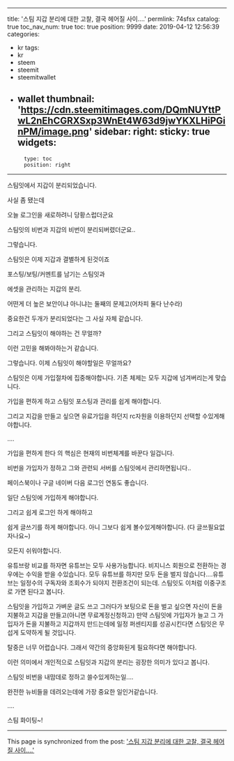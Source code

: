 
---
title: '스팀 지갑 분리에 대한 고찰, 결국 헤어질 사이....'
permlink: 74sfsx
catalog: true
toc_nav_num: true
toc: true
position: 9999
date: 2019-04-12 12:56:39
categories:
- kr
tags:
- kr
- steem
- steemit
- steemitwallet
- wallet
thumbnail: 'https://cdn.steemitimages.com/DQmNUYttPwL2nEhCGRXSxp3WnEt4W63d9jwYKXLHiPGinPM/image.png'
sidebar:
    right:
        sticky: true
widgets:
    -
        type: toc
        position: right
---


스팀잇에서 지갑이 분리되었습니다.

사실 좀 됐는데

오늘 로그인을 새로하려니 당황스럽더군요

스팀잇의 비번과 지갑의 비번이 분리되버렸더군요..

그렇습니다.

스팀잇은 이제 지갑과 결별하게 된것이죠

포스팅/보팅/커멘트를 남기는 스팀잇과

에셋을 관리하는 지갑의 분리.

어떤게 더 높은 보안이냐 아니냐는 둘째의 문제고(어차피 둘다 난수라)

중요한건 두개가 분리되었다는 그 사실 자체 같습니다.

그리고 스팀잇이 해야하는 건 무얼까?

이런 고민을 해봐야하는거 같습니다.

그렇습니다. 이제 스팀잇이 해야할일은 무얼까요?

스팀잇은 이제 가입절차에 집중해야합니다. 기존 체제는 모두 지갑에 넘겨버리는게 맞습니다.

가입을 편하게 하고 스팀잇 포스팅과 관리를 쉽게 해야합니다.

그리고 지갑을 만들고 싶으면 유료가입을 하던지 rc자원을 이용하던지 선택할 수있게해야합니다.

....

가입을 편하게 한다 의 핵심은 현재의 비번체계를 바꾼다 일겁니다.

비번을 가입자가 정하고 그와 관련되 서버를 스팀잇에서 관리하면됩니다..

페이스북이나 구글 네이버 다음 로그인 연동도 좋습니다.

일단 스팀잇에 가입하게 해야합니다.

그리고 쉽게 로그인 하게 해야하고

쉽게 글쓰기를 하게 해야합니다. 아니 그보다 쉽게 볼수있게해야합니다. (다 글쓰필요없자나요~)

모든지 쉬워야합니다.

유튜브랑 비교를 하자면 유튜브는 모두 사용가능합니다. 비지니스 회원으로 전환하는 경우에는 수익을 받을 수있습니다. 모두 유튜브를 하지만 모두 돈을 벌지 않습니다....유튜브는 일정수의 구독자와 조회수가 되야지 전환조건이 되는데. 스팀잇도 이처럼 이중구조로 가면 된다고 봅니다.

스팀잇을 가입하고 가벼운 글도 쓰고 그러다가 보팅으로 돈을 벌고 싶으면 자신이 돈을 지불하고 지갑을 만들고(아니면 무료계정신청하고) 
만약 스팀잇에 가입자가 늘고 그 가입자가 돈을 지불하고 지갑까지 만드는데에 일정 퍼센티지를 성공시킨다면 스팀잇은 무섭게 도약하게 될 것입니다.




탈중은 너무 어렵습니다. 그래서 약간의 중앙화된게 필요하다면 해야합니다.

이런 의미에서 개인적으로 스팀잇과 지갑의 분리는 굉장한 의미가 있다고 봅니다.

스팀잇 비번을 내맘데로 정하고 쓸수있게하는일....

완전한 뉴비들을 데려오는데에 가장 중요한 일인거같습니다.

....

스팀 화이팅~!

- - -

This page is synchronized from the post: ['스팀 지갑 분리에 대한 고찰, 결국 헤어질 사이....'](https://steemit.com/@virus707/74sfsx)
